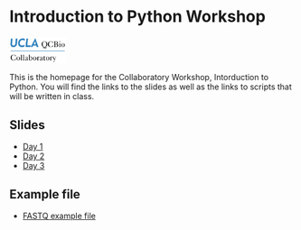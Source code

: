 # Introduction to Python Workshop
<img src="materials/qcbCollaboratory_logo.png" width="100" />

This is the homepage for the Collaboratory Workshop, Intorduction to Python. You will find the links to the slides as well as the links to scripts that will be written in class.

## Slides

* [Day 1](./materials/Slides_Day1.pdf)
* [Day 2](./materials/Slides_Day2.pdf)
* [Day 3](./materials/Slides_Day3.pdf)

## Example file

* [FASTQ example file](./materials/scripts/example.fastq)
